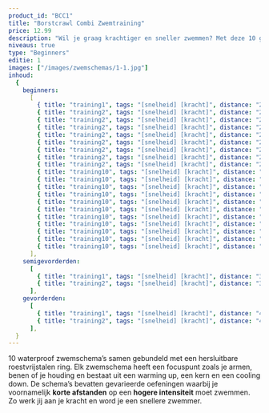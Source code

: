 ```yaml
---
product_id: "BCC1"
title: "Borstcrawl Combi Zwemtraining"
price: 12.99
description: "Wil je graag krachtiger en sneller zwemmen? Met deze 10 gevarieerde zwemschema’s van 60 minuten zet jij je spieren aan het werk! Volledig waterproof zodat jij er onbeperkt mee kunt zwemmen."
niveaus: true
type: "Beginners"
editie: 1
images: ["/images/zwemschemas/1-1.jpg"]
inhoud:
  {
    beginners:
      [
        { title: "training1", tags: "[snelheid] [kracht]", distance: "2200", type: "kracht trainingen" },
        { title: "training2", tags: "[snelheid] [kracht]", distance: "2200", type: "kracht trainingen" },
        { title: "training2", tags: "[snelheid] [kracht]", distance: "2200", type: "kracht trainingen" },
        { title: "training2", tags: "[snelheid] [kracht]", distance: "2200", type: "kracht trainingen" },
        { title: "training2", tags: "[snelheid] [kracht]", distance: "2200", type: "kracht trainingen" },
        { title: "training2", tags: "[snelheid] [kracht]", distance: "2200", type: "kracht trainingen" },
        { title: "training2", tags: "[snelheid] [kracht]", distance: "2200", type: "kracht trainingen" },
        { title: "training2", tags: "[snelheid] [kracht]", distance: "2200", type: "kracht trainingen" },
        { title: "training2", tags: "[snelheid] [kracht]", distance: "2200", type: "kracht trainingen" },
        { title: "training10", tags: "[snelheid] [kracht]", distance: "2200", type: "kracht trainingen" },
        { title: "training10", tags: "[snelheid] [kracht]", distance: "2200", type: "kracht trainingen" },
        { title: "training10", tags: "[snelheid] [kracht]", distance: "2200", type: "kracht trainingen" },
        { title: "training10", tags: "[snelheid] [kracht]", distance: "2200", type: "kracht trainingen" },
        { title: "training10", tags: "[snelheid] [kracht]", distance: "2200", type: "kracht trainingen" },
        { title: "training10", tags: "[snelheid] [kracht]", distance: "2200", type: "kracht trainingen" },
        { title: "training10", tags: "[snelheid] [kracht]", distance: "2200", type: "kracht trainingen" },
        { title: "training10", tags: "[snelheid] [kracht]", distance: "2200", type: "kracht trainingen" },
        { title: "training10", tags: "[snelheid] [kracht]", distance: "2200", type: "kracht trainingen" },
        { title: "training10", tags: "[snelheid] [kracht]", distance: "2200", type: "kracht trainingen" },
        { title: "training10", tags: "[snelheid] [kracht]", distance: "2200", type: "kracht trainingen" },
      ],
    semigevorderden:
      [
        { title: "training1", tags: "[snelheid] [kracht]", distance: "3200", type: "kracht" },
        { title: "training2", tags: "[snelheid] [kracht]", distance: "3200", type: "kracht" },
      ],
    gevorderden:
      [
        { title: "training1", tags: "[snelheid] [kracht]", distance: "4200", type: "kracht" },
        { title: "training2", tags: "[snelheid] [kracht]", distance: "4200", type: "kracht" },
      ],
  }
---
```


10 waterproof zwemschema’s samen gebundeld met een hersluitbare roestvrijstalen ring. Elk zwemschema heeft een focuspunt zoals je armen, benen of je houding en bestaat uit een warming up, een kern en een cooling down. De schema’s bevatten gevarieerde oefeningen waarbij je voornamelijk **korte afstanden** op een **hogere intensiteit** moet zwemmen. Zo werk jij aan je kracht en word je een snellere zwemmer.
